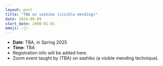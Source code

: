 ```yaml
---
layout: post
title: "TBA on sashiko (visible mending)"
date: 2024-09-09
start_date: 1900-01-01
emoji: ✨👖✨
---
```


* **Date**: TBA, in Spring 2025
* **Time**: TBA
* Registration info will be added here.
* Zoom event taught by (TBA) on sashiko (a visible mending technique).
